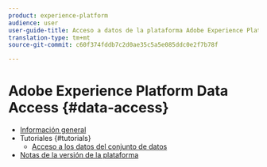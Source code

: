 ```yaml
---
product: experience-platform
audience: user
user-guide-title: Acceso a datos de la plataforma Adobe Experience Platform
translation-type: tm+mt
source-git-commit: c60f374fddb7c2d0ae35c5a5e085ddc0e2f7b78f

---
```



# Adobe Experience Platform Data Access {#data-access}

- [Información general](home.md)
- Tutoriales {#tutorials}
   - [Acceso a los datos del conjunto de datos](tutorials/dataset-data.md)
- [Notas de la versión de la plataforma](https://www.adobe.com/go/platform-release-notes-en)